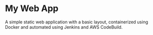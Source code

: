 # My Web App

A simple static web application with a basic layout, containerized using Docker and automated using Jenkins and AWS CodeBuild.